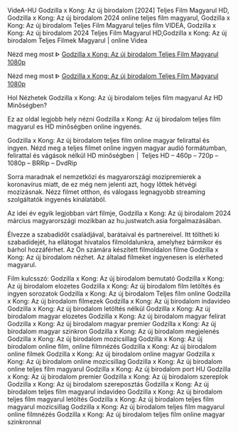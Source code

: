 VideA-HU Godzilla x Kong: Az új birodalom [2024] Teljes Film Magyarul HD, Godzilla x Kong: Az új birodalom 2024 online teljes film magyarul, Godzilla x Kong: Az új birodalom Teljes Film Magyarul teljes film VIDEA, Godzilla x Kong: Az új birodalom 2024 Teljes Film Magyarul HD,Godzilla x Kong: Az új birodalom Teljes Filmek Magyarul | online Videa

Nézd meg most ᐈ [Godzilla x Kong: Az új birodalom Teljes Film Magyarul 1080p](https://seemovies.co/hu/movie/823464/godzilla-x-kong-the-new-empire)


Nézd meg most ᐈ [Godzilla x Kong: Az új birodalom Teljes Film Magyarul 1080p](https://seemovies.co/hu/movie/823464/godzilla-x-kong-the-new-empire)


Hol Nézhetek Godzilla x Kong: Az új birodalom teljes film magyarul Az HD Minőségben?

Ez az oldal legjobb hely nézni Godzilla x Kong: Az új birodalom teljes film magyarul es HD minőségben online ingyenés.

Godzilla x Kong: Az új birodalom teljes film online magyar felirattal és ingyen. Nézd meg a teljes filmet online ingyen magyar audió formátumban, felirattal és vágások nélkül HD minőségben │ Teljes HD – 460p – 720p – 1080p – BRRip – DvdRip

Sorra maradnak el nemzetközi és magyarországi mozipremierek a koronavírus miatt, de ez még nem jelenti azt, hogy lőttek hétvégi mozizásnak. Nézz filmet otthon, és válogass legnagyobb streaming szolgáltatók ingyenés kínálatából.

Az idei év egyik legjobban várt filmje, Godzilla x Kong: Az új birodalom 2024 március magyarországi mozikban az hu.justwatch.asia forgalmazásában.

Élvezze a szabadidőt családjával, barátaival és partnereivel. Itt töltheti ki szabadidejét, ha ellátogat hivatalos filmoldalunkra, amelyhez bármikor és bárhol hozzáférhet. Az Ön számára készített filmoldalon filme Godzilla x Kong: Az új birodalom nézhet. Az általad filmeket ingyenesen is elérheted magyarul.

Film kulcsszó:
Godzilla x Kong: Az új birodalom bemutató
Godzilla x Kong: Az új birodalom elozetes
Godzilla x Kong: Az új birodalom film letöltés és ingyen sorozatok
Godzilla x Kong: Az új birodalom Teljes film online 
Godzilla x Kong: Az új birodalom filmezek
Godzilla x Kong: Az új birodalom indavideo
Godzilla x Kong: Az új birodalom letöltés nélkül
Godzilla x Kong: Az új birodalom magyar elozetes
Godzilla x Kong: Az új birodalom magyar felirat
Godzilla x Kong: Az új birodalom magyar premier
Godzilla x Kong: Az új birodalom magyar szinkron
Godzilla x Kong: Az új birodalom megjelenés
Godzilla x Kong: Az új birodalom mozicsillag
Godzilla x Kong: Az új birodalom online film, online filmnézés
Godzilla x Kong: Az új birodalom online filmek
Godzilla x Kong: Az új birodalom online magyar
Godzilla x Kong: Az új birodalom online mozicsillag
Godzilla x Kong: Az új birodalom online teljes film magyarul
Godzilla x Kong: Az új birodalom port HU
Godzilla x Kong: Az új birodalom premier
Godzilla x Kong: Az új birodalom szereplok
Godzilla x Kong: Az új birodalom szereposztás
Godzilla x Kong: Az új birodalom teljes film magyarul indavideo
Godzilla x Kong: Az új birodalom teljes film magyarul letöltés
Godzilla x Kong: Az új birodalom teljes film magyarul mozicsillag
Godzilla x Kong: Az új birodalom teljes film magyarul online filmnézés
Godzilla x Kong: Az új birodalom teljes film online magyar szinkronnal
